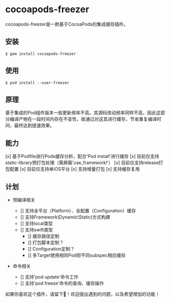 # cocoapods-freezer

cocoapods-freezer是一款基于CocoaPods的集成缓存插件。

## 安装

``` shell
$ gem install cocoapods-freezer
```

## 使用
	
``` shell
$ pod install --user-freezer

```

## 原理

基于集成的Pod组件版本一般更新频率不高，其源码改动频率同样不高，因此这部分编译产物在一段时间内存在不变性，故通过对这其进行缓存，节省重复编译时间，最终达到提速效果。

## 能力

[x] 基于Podfile进行Pods缓存分析，配合'Pod install'进行缓存
[x] 目前仅支持static-library预打包处理（需屏蔽'use_framework!'）
[x] 目前仅支持release打包配置
[x] 目前仅支持单iOS平台
[x] 支持增量打包
[x] 支持缓存复用

## 计划

- 预编译相关
  - [] 支持全平台（Platform）、全配置（Configuration）缓存
  - [] 支持Framework(Dynamic\Static)方式构建
  - [] 支持local类型
  - [] 支持swift类型
	- [] 缓存路径定制
	- [] 打包脚本定制？
	- [] Configuration定制？
	- [] 多Target使用相同Pod但不同subspec相应缓存

- 命令相关
	- [] 支持'pod update'命令工作
	- [] 支持'pod freeze'命令的查询、缓存操作

如果你喜欢这个插件，请留下🌟！欢迎提出遇到的问题，以及希望增加的功能！